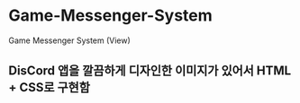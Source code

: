 # Game-Messenger-System
Game Messenger System (View)


## DisCord 앱을 깔끔하게 디자인한 이미지가 있어서 HTML + CSS로 구현함
